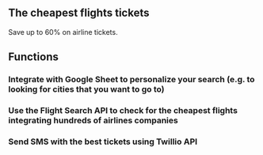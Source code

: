 ## The cheapest flights tickets

Save up to 60% on airline tickets.

## Functions

### Integrate with Google Sheet to personalize your search (e.g. to looking for cities that you want to go to)
### Use the Flight Search API to check for the cheapest flights integrating hundreds of airlines companies
### Send SMS with the best tickets using Twillio API
